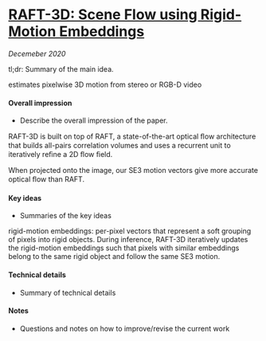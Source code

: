 # [RAFT-3D: Scene Flow using Rigid-Motion Embeddings](https://arxiv.org/pdf/2012.00726.pdf)

_Decemeber 2020_

tl;dr: Summary of the main idea.

estimates pixelwise 3D motion from stereo or RGB-D video

#### Overall impression
- Describe the overall impression of the paper. 

RAFT-3D is built on top of RAFT, a state-of-the-art optical ﬂow architecture that builds all-pairs correlation volumes and uses a recurrent unit to iteratively reﬁne a 2D ﬂow ﬁeld.

When projected onto the image, our SE3 motion vectors give more accurate optical ﬂow than RAFT.

#### Key ideas
- Summaries of the key ideas

rigid-motion embeddings: per-pixel vectors that represent a soft grouping of pixels into rigid objects. During inference, RAFT-3D iteratively updates the rigid-motion embeddings such that pixels with similar embeddings belong to the same rigid object and follow the same SE3 motion.

#### Technical details
- Summary of technical details

#### Notes
- Questions and notes on how to improve/revise the current work  

